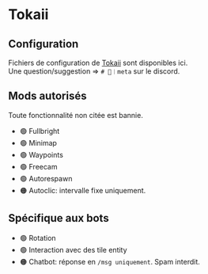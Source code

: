 # Tokaii

## Configuration
Fichiers de configuration de [Tokaii](tokaii.fr) sont disponibles ici.  
Une question/suggestion => `# 📡︱meta` sur le discord.

## Mods autorisés
Toute fonctionnalité non citée est bannie.

- 🟢 Fullbright
- 🟢 Minimap
- 🟢 Waypoints
- 🟢 Freecam
- 🟢 Autorespawn
- 🟠 Autoclic: intervalle fixe uniquement.

## Spécifique aux bots
- 🟢 Rotation
- 🟢 Interaction avec des tile entity
- 🟠 Chatbot: réponse en `/msg uniquement`. Spam interdit.
